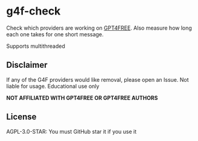 # g4f-check

Check which providers are working on [GPT4FREE](https://github.com/xtekky/gpt4free). Also measure how long each one takes for one short message.

Supports multithreaded

## Disclaimer

If any of the G4F providers would like removal, please open an Issue. Not liable for usage. Educational use only

**NOT AFFILIATED WITH GPT4FREE OR GPT4FREE AUTHORS**

## License

AGPL-3.0-STAR: You must GitHub star it if you use it
